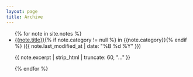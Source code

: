 ```yaml
---
layout: page
title: Archive
---
```

<ul class="archive">
{% for note in site.notes %}
<li><a href="{{ note.url }}{%- if site.use_html_extension -%}.html{%- endif -%}" class="internal-link">{{note.title}}</a>{% if note.category != null %} in {{note.category}}{% endif %} <span>({{ note.last_modified_at | date: "%B %d %Y" }})</span><p>{{ note.excerpt | strip_html | truncate: 60, "..." }}</p></li>
{% endfor %}
</ul>
